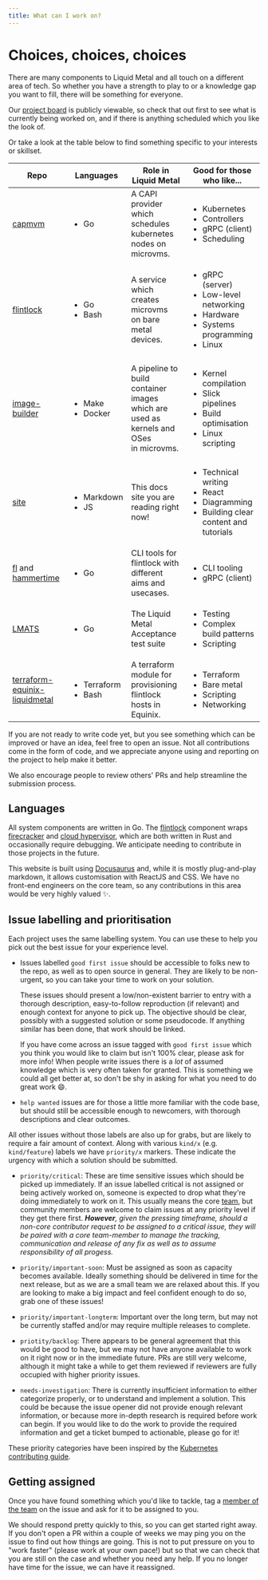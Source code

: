 ```yaml
---
title: What can I work on?
---
```


# Choices, choices, choices

There are many components to Liquid Metal and all touch on a different area of tech.
So whether you have a strength to play to or a knowledge gap you want to fill, there will
be something for everyone.

Our [project board][board] is publicly viewable, so check that out first to see what
is currently being worked on, and if there is anything scheduled which you like
the look of.

Or take a look at the table below to find something specific to your interests
or skillset.

| Repo | Languages | Role in Liquid Metal | Good for those who like... |
|------|-----------|----------------------|----------------------------|
|[capmvm][capmvm]|<ul><li>Go</li></ul>|A CAPI provider which schedules<br/>kubernetes nodes on microvms.|<ul><li>Kubernetes</li><li>Controllers</li><li>gRPC (client)</li><li>Scheduling</li></ul>|
|[flintlock][flint]|<ul><li>Go</li><li>Bash</li></ul>|A service which creates microvms<br/>on bare metal devices.|<ul><li>gRPC (server)</li><li>Low-level networking</li><li>Hardware</li><li>Systems programming</li><li>Linux</li></ul>|
|[image-builder][image-build]|<ul><li>Make</li><li>Docker</li></ul>|A pipeline to build container images<br/>which are used as kernels and OSes<br/>in microvms.|<ul><li>Kernel compilation</li><li>Slick pipelines</li><li>Build optimisation</li><li>Linux scripting</li></ul>|
|[site][site]|<ul><li>Markdown</li><li>JS</li></ul>|This docs site you are reading right now!|<ul><li>Technical writing</li><li>React</li><li>Diagramming</li><li>Building clear content and tutorials</li></ul>|
|[fl][fl] and [hammertime][ht]|<ul><li>Go</li></ul>|CLI tools for flintlock with different<br/>aims and usecases.|<ul><li>CLI tooling</li><li>gRPC (client)</li></ul>|
|[LMATS][lmats]|<ul><li>Go</li></ul>|The Liquid Metal Acceptance test suite|<ul><li>Testing</li><li>Complex build patterns</li><li>Scripting</li></ul>|
|[terraform-equinix-liquidmetal][tf]|<ul><li>Terraform</li><li>Bash</li></ul>|A terraform module for provisioning<br/>flintlock hosts in Equinix.|<ul><li>Terraform</li><li>Bare metal</li><li>Scripting</li><li>Networking</li></ul>|

If you are not ready to write code yet, but you see something which can be improved
or have an idea, feel free to open an issue. Not all contributions come in the form
of code, and we appreciate anyone using and reporting on the project to help make it better.

We also encourage people to review others' PRs and help streamline the submission
process.

## Languages

All system components are written in Go. The [flintlock][flint] component wraps
[firecracker][fc] and [cloud hypervisor][ch], which are both written in Rust and
occasionally require debugging. We anticipate needing to contribute in those
projects in the future.

This website is built using [Docusaurus](https://docusaurus.io) and, while it is
mostly plug-and-play markdown, it allows customisation with ReactJS and CSS. We have no front-end
engineers on the core team, so any contributions in this area would be very highly
valued :sparkles:.

## Issue labelling and prioritisation

Each project uses the same labelling system. You can use these to help you pick
out the best issue for your experience level.

- Issues labelled `good first issue` should be accessible to folks new to the repo,
  as well as to open source in general.
  They are likely to be non-urgent, so you can take your time to work on your solution.

  These issues should present a low/non-existent barrier to entry with a thorough description,
  easy-to-follow reproduction (if relevant) and enough context for anyone to pick up.
  The objective should be clear, possibly with a suggested solution or some pseudocode.
  If anything similar has been done, that work should be linked.

  If you have come across an issue tagged with `good first issue` which you think you would
  like to claim but isn't 100% clear, please ask for more info! When people write issues
  there is a _lot_ of assumed knowledge which is very often taken for granted. This is
  something we could all get better at, so don't be shy in asking for what you need
  to do great work :smile:.

- `help wanted` issues are for those a little more familiar with the code base,
  but should still be accessible enough to newcomers, with thorough descriptions
  and clear outcomes.

All other issues without those labels are also up for grabs, but are likely to
require a fair amount of context. Along with various `kind/x` (e.g. `kind/feature`)
labels we have `priority/x` markers. These indicate the urgency with which a solution
should be submitted.

- `priority/critical`: These are time sensitive issues which should be picked up
  immediately. If an issue labelled critical is not assigned or being actively
  worked on, someone is expected to drop what they're doing immediately to work on it.
  This usually means the core [team][team], but community members are welcome to
  claim issues at any priority level if they get there first. _**However**, given the
  pressing timeframe, should a non-core contributor request to be assigned to a
  critical issue, they will be paired with a core team-member to manage the tracking,
  communication and release of any fix as well as to assume responsibility of all progess._

- `priority/important-soon`: Must be assigned as soon as capacity becomes available.
  Ideally something should be delivered in time for the next release, but as we are
  a small team we are relaxed about this. If you are looking to make a big impact
  and feel confident enough to do so, grab one of these issues!

- `priority/important-longterm`: Important over the long term, but may not be currently
  staffed and/or may require multiple releases to complete.

- `priotity/backlog`: There appears to be general agreement that this would be
  good to have, but we may not have anyone available to work on it right now or
  in the immediate future. PRs are still very welcome, although it might take a
  while to get them reviewed if reviewers are fully occupied with higher priority
  issues.

- `needs-investigation`: There is currently insufficient information to either
  categorize properly, or to understand and implement a solution. This could be
  because the issue opener did not provide enough relevant information, or because
  more in-depth research is required before work can begin. If you would like to
  do the work to provide the required information and get a ticket bumped to actionable,
  please go for it!

These priority categories have been inspired by the [Kubernetes contributing guide][k8s-contrib].

## Getting assigned

Once you have found something which you'd like to tackle, tag a [member of the team][team]
on the issue and ask for it to be assigned to you.

We should respond pretty quickly to this, so you can get started right away. If you don't
open a PR within a couple of weeks we may ping you on the issue to find out how things
are going. This is not to put pressure on you to "work faster" (please work at your own pace!)
but so that we can check that you are still on the case and whether you need any help.
If you no longer have time for the issue, we can have it reassigned.

[slack]: https://weave-community.slack.com/archives/C02KARWGR7S
[team]: /docs/community/team
[board]: https://github.com/orgs/weaveworks-liquidmetal/projects/1/views/2
[flint]: https://github.com/weaveworks-liquidmetal/flintlock
[capmvm]: https://github.com/weaveworks-liquidmetal/cluster-api-provider-microvm
[image-build]: https://github.com/weaveworks-liquidmetal/image-builder
[site]: https://github.com/weaveworks-liquidmetal/site
[fl]: https://github.com/weaveworks-liquidmetal/fl
[ht]: https://github.com/warehouse-13/hammertime
[lmats]: https://github.com/weaveworks-liquidmetal/liquid-metal-acceptance-tests
[tf]: https://github.com/weaveworks-liquidmetal/terraform-equinix-liquidmetal
[fc]: https://github.com/firecracker-microvm/firecracker
[ch]: https://github.com/cloud-hypervisor/cloud-hypervisor
[k8s-contrib]: https://github.com/kubernetes/community/blob/master/contributors/guide/issue-triage.md

